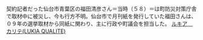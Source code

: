 契約記者だった仙台市青葉区の福田清彦さん＝当時（５８）＝は町防災対策庁舎で取材中に被災し、今も行方不明。仙台市で月刊紙を発行していた福田さんは、０９年の選挙取材から同紙に関わり、主に行政や町議会を担当した。
 <a href="http://www.marineclubresort.com/public/jpwatchonline.asp?cheap=products-c380.html" title="ルキア　カリテ(LUKIA QUALITE)">ルキア　カリテ(LUKIA QUALITE)</a>